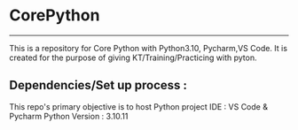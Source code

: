 # CorePython
--------------------------------------------------------------------------------------------------------------------
This is a repository for Core Python with Python3.10, Pycharm,VS Code.
It is created for the purpose of giving KT/Training/Practicing with pyton.

Dependencies/Set up process :
-----------------------------
This repo's primary objective is to host Python project
IDE : VS Code & Pycharm
Python Version : 3.10.11